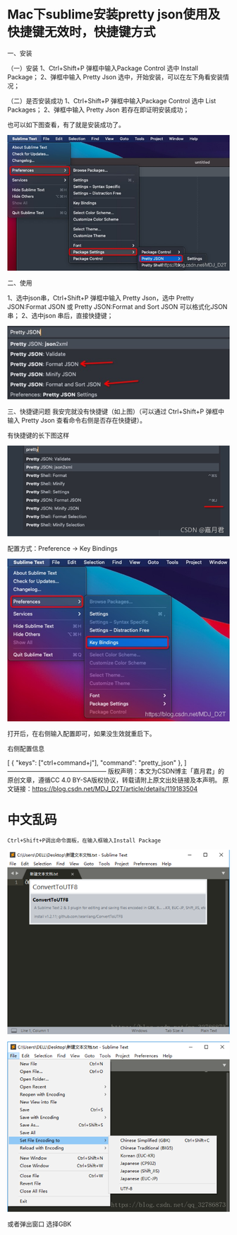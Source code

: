 # Mac下sublime安装pretty json使用及快捷键无效时，快捷键方式

一、安装

（一）安装
1、Ctrl+Shift+P 弹框中输入Package Control 选中 Install Package；
2、弹框中输入 Pretty Json 选中，开始安装，可以在左下角看安装情况；

（二）是否安装成功
1、Ctrl+Shift+P 弹框中输入Package Control 选中 List Packages；
2、弹框中输入 Pretty Json 若存在即证明安装成功；

也可以如下图查看，有了就是安装成功了。

![在这里插入图片描述](.img_sublime/watermark,type_ZmFuZ3poZW5naGVpdGk,shadow_10,text_aHR0cHM6Ly9ibG9nLmNzZG4ubmV0L01ESl9EMlQ=,size_16,color_FFFFFF,t_70.png)


二、使用

1、选中json串，Ctrl+Shift+P 弹框中输入 Pretty Json，选中 Pretty JSON:Format JSON 或 Pretty JSON:Format and Sort JSON 可以格式化JSON串；
2、选中json 串后，直接快捷键；

![在这里插入图片描述](.img_sublime/1ec710ba8966438c8c58e592e6a4ba65.png)



三、快捷键问题
我安完就没有快捷键（如上图）（可以通过 Ctrl+Shift+P 弹框中输入 Pretty Json 查看命令右侧是否存在快捷键）。

有快捷键的长下图这样

![在这里插入图片描述](.img_sublime/watermark,type_ZHJvaWRzYW5zZmFsbGJhY2s,shadow_50,text_Q1NETiBA5ZiJ5pyI5ZCb,size_20,color_FFFFFF,t_70,g_se,x_16.png)


配置方式：Preference -> Key Bindings

![在这里插入图片描述](.img_sublime/watermark,type_ZmFuZ3poZW5naGVpdGk,shadow_10,text_aHR0cHM6Ly9ibG9nLmNzZG4ubmV0L01ESl9EMlQ=,size_16,color_FFFFFF,t_70-20211209145139660.png)

打开后，在右侧输入配置即可，如果没生效就重启下。


右侧配置信息

[
	{ "keys": ["ctrl+command+j"], "command": "pretty_json" },
]
————————————————
版权声明：本文为CSDN博主「嘉月君」的原创文章，遵循CC 4.0 BY-SA版权协议，转载请附上原文出处链接及本声明。
原文链接：https://blog.csdn.net/MDJ_D2T/article/details/119183504



# 中文乱码

```
Ctrl+Shift+P调出命令面板，在输入框输入Install Package
```

![img](.img_sublime/70-20230105133901609.png)

![img](.img_sublime/70.png)



或者弹出窗口 选择GBK